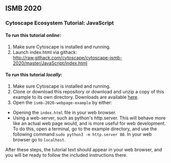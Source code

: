 ## ISMB 2020

### Cytoscape Ecosystem Tutorial: JavaScript

#### To run this tutorial ***online***:
1. Make sure Cytoscape is installed and running.
2. Launch index.html via githack: http://raw.githack.com/cytoscape/cytoscape-ismb-2020/master/JavaScript/index.html

#### To run this tutorial ___locally___: 

1. Make sure Cytoscape is installed and running.
2. Clone or download this repository or download and unzip a copy of this example to its own directory. Downloads are available [here](https://github.com/cytoscape/ismb2020/tree/master/JavaScript/dist).
3. Open the `ismb-2020-webpage-example` by either:
  - Opening the `index.html` file in your web browser.
  - Using a web-server, such as python's http.server. This will behave more like an actual web page would, and is more useful for web development. To do this, open a terminal, go to the example directory, and use the following command:`sudo python3 -m http.server 80`. In your web browser go to `localhost`. 

After these steps, the tutorial text should appear in your web browser, and you will be ready to follow the included instructions there.
